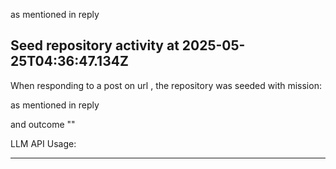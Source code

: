 as mentioned in reply 
## Seed repository activity at 2025-05-25T04:36:47.134Z

When responding to a post on url , the repository was seeded with mission:

 as mentioned in reply 

and outcome ""

LLM API Usage:

---

